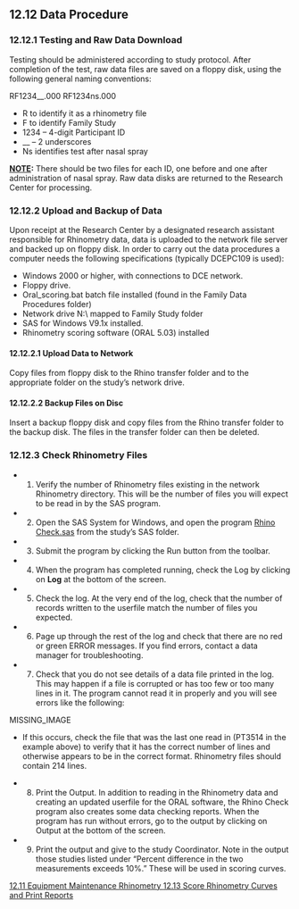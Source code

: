 ## 12.12 Data Procedure

### 12.12.1 Testing and Raw Data Download

Testing should be administered according to study protocol.  After completion of the test, raw data files are saved on a floppy disk, using the following general naming conventions:

RF1234__.000
RF1234ns.000

* R to identify it as a rhinometry file
* F to identify Family Study
* 1234 – 4-digit Participant ID
* __  – 2 underscores
* Ns identifies test after nasal spray

**<u>NOTE</u>:** There should be two files for each ID, one before and one after administration of nasal spray.  Raw data disks are returned to the Research Center for processing.

### 12.12.2 Upload and Backup of Data

Upon receipt at the Research Center by a designated research assistant responsible for Rhinometry data, data is uploaded to the network file server and backed up on floppy disk.  In order to carry out the data procedures a computer needs the following specifications (typically DCEPC109 is used):

* Windows 2000 or higher, with connections to DCE network.
* Floppy drive.
* Oral_scoring.bat batch file installed (found in the Family Data Procedures folder)
* Network drive N:\ mapped to Family Study folder
* SAS for Windows V9.1x installed.
* Rhinometry scoring software (ORAL 5.03) installed

#### 12.12.2.1 Upload Data to Network

Copy files from floppy disk to the Rhino transfer folder and to the appropriate folder on the study’s network drive.

#### 12.12.2.2 Backup Files on Disc

Insert a backup floppy disk and copy files from the Rhino transfer folder to the backup disk. The files in the transfer folder can then be deleted.

### 12.12.3 Check Rhinometry Files

* 1. Verify the number of Rhinometry files existing in the network Rhinometry directory.  This will be the number of files you will expect to be read in by the SAS program.
* 2. Open the SAS System for Windows, and open the program <u>Rhino Check.sas</u> from the study’s SAS folder.
* 3. Submit the program by clicking the Run button from the toolbar.
* 4. When the program has completed running, check the Log by clicking on **Log** at the bottom of the screen.
* 5. Check the log. At the very end of the log, check that the number of records written to the userfile match the number of files you expected.
* 6. Page up through the rest of the log and check that there are no red or green ERROR messages.  If you find errors, contact a data manager for troubleshooting.
* 7. Check that you do not see details of a data file printed in the log.  This may happen if a file is corrupted or has too few or too many lines in it.  The program cannot read it in properly and you will see errors like the following:

 MISSING_IMAGE

 * If this occurs, check the file that was the last one read in (PT3514 in the example above) to verify that it has the correct number of lines and otherwise appears to be in the correct format.  Rhinometry files should contain 214 lines.

* 8. Print the Output. In addition to reading in the Rhinometry data and creating an updated userfile for the ORAL software, the Rhino Check program also creates some data checking reports. When the program has run without errors, go to the output by clicking on Output at the bottom of the screen.
* 9. Print the output and give to the study Coordinator. Note in the output those studies listed under “Percent difference in the two measurements exceeds 10%.”  These will be used in scoring curves.


<div class="center">
<div class="btn-group">
  <a href=":pages_path:/manuals/rhinometry/12-11-equipment-maintenance.md" class="btn btn-default">
    <span class="glyphicon glyphicon-chevron-left"></span>
    12.11 Equipment Maintenance
  </a>

  <a href=":pages_path:/manuals/rhinometry" class="btn btn-default">
    <span class="glyphicon glyphicon-chevron-up"></span>
    Rhinometry
  </a>

  <a href=":pages_path:/manuals/rhinometry/12-13-score-rhino-print-reports.md" class="btn btn-success">
    12.13 Score Rhinometry Curves and Print Reports
    <span class="glyphicon glyphicon-chevron-right"></span>
  </a>
</div>
</div>
